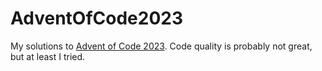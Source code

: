 # AdventOfCode2023

My solutions to [Advent of Code 2023](https://adventofcode.com/2023). 
Code quality is probably not great, but at least I tried.
